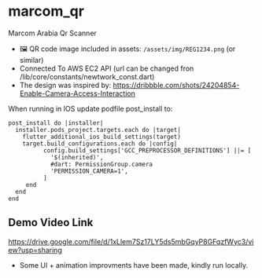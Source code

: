 # marcom_qr

Marcom Arabia Qr Scanner

- 🖼️ QR code image included in assets: `/assets/img/REG1234.png` (or similar)
- Connected To AWS EC2 API (url can be changed fron /lib/core/constants/newtwork_const.dart)
- The design was inspired by: https://dribbble.com/shots/24204854-Enable-Camera-Access-Interaction

When running in IOS update podfile post_install to:

```
post_install do |installer|
  installer.pods_project.targets.each do |target|
    flutter_additional_ios_build_settings(target)
    target.build_configurations.each do |config|
          config.build_settings['GCC_PREPROCESSOR_DEFINITIONS'] ||= [
            '$(inherited)',
            #dart: PermissionGroup.camera
            'PERMISSION_CAMERA=1',
          ]
     end
  end
end
```

## Demo Video Link
https://drive.google.com/file/d/1xLlem7Sz17LY5ds5mbGqyP8GFqzfWyc3/view?usp=sharing
- Some UI + animation improvments have been made, kindly run locally. 
